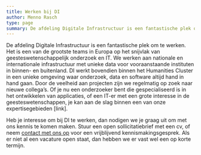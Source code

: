 ```yaml
---
title: Werken bij DI
author: Menno Rasch
type: page
summary: De afdeling Digitale Infrastructuur is een fantastische plek om te werken. Het is een van de grootste teams in Europa op het snijvlak van geesteswetenschappelijk onderzoek en IT
---
```

De afdeling Digitale Infrastructuur is een fantastische plek om te werken. Het is een van de grootste teams in Europa op het snijvlak van geesteswetenschappelijk onderzoek en IT. We werken aan nationale en internationale infrastructuur met unieke data voor vooraanstaande instituten in binnen- en buitenland. DI werkt bovendien binnen het Humanities Cluster in een unieke omgeving waar onderzoek, data en software altijd hand in hand gaan. Door de veelheid aan projecten zijn we regelmatig op zoek naar nieuwe collega’s. Of je nu een onderzoeker bent die gespecialiseerd is in het ontwikkelen van applicaties, of een IT-er met een grote interesse in de geesteswetenschappen, je kan aan de slag binnen een van onze expertisegebieden [link].

Heb je interesse om bij DI te werken, dan nodigen we je graag uit om met ons kennis te komen maken. Stuur een open sollicitatiebrief met een cv, of neem [contact met ons op](mailto:staf@di.huc.knaw.nl) voor een vrijblijvend kennismakingsgesprek. Als er niet al een vacature open staat, dan hebben we er vast wel een op korte termijn.
